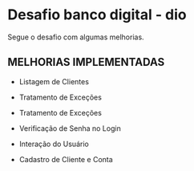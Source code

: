 
# Desafio banco digital - dio


Segue o desafio com algumas melhorias.



## MELHORIAS IMPLEMENTADAS 

- Listagem de Clientes

- Tratamento de Exceções

- Tratamento de Exceções

- Verificação de Senha no Login

- Interação do Usuário

- Cadastro de Cliente e Conta


